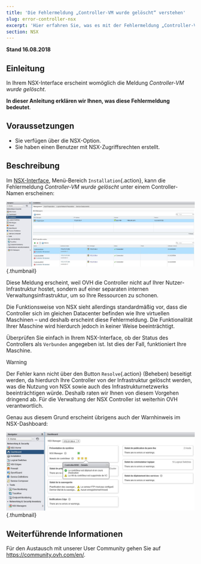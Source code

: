```yaml
---
title: 'Die Fehlermeldung „Controller-VM wurde gelöscht“ verstehen'
slug: error-controller-nsx
excerpt: 'Hier erfahren Sie, was es mit der Fehlermeldung „Controller-VM wurde gelöscht“ auf sich hat.'
section: NSX
---
```


**Stand 16.08.2018**

## Einleitung

In Ihrem NSX-Interface erscheint womöglich die Meldung *Controller-VM wurde gelöscht*.

**In dieser Anleitung erklären wir Ihnen, was diese Fehlermeldung bedeutet**.


## Voraussetzungen

- Sie verfügen über die NSX-Option.
- Sie haben einen Benutzer mit NSX-Zugriffsrechten erstellt.


## Beschreibung

Im [NSX-Interface](https://docs.ovh.com/gb/en/private-cloud/accessing-NSX-interface/), Menü-Bereich `Installation`{.action}, kann die Fehlermeldung *Controller-VM wurde gelöscht* unter einem Controller-Namen erscheinen:

![Fehler Controller-VM wurde gelöscht](images/controllervmdeleted.JPG){.thumbnail}


Diese Meldung erscheint, weil OVH die Controller nicht auf Ihrer Nutzer-Infrastruktur hostet, sondern auf einer separaten internen Verwaltungsinfrastruktur, um so Ihre Ressourcen zu schonen.

Die Funktionsweise von NSX sieht allerdings standardmäßig vor, dass die Controller sich im gleichen Datacenter befinden wie Ihre virtuellen Maschinen – und deshalb erscheint diese Fehlermeldung. Die Funktionalität Ihrer Maschine wird hierdurch jedoch in keiner Weise beeinträchtigt.

Überprüfen Sie einfach in Ihrem NSX-Interface, ob der Status des Controllers als `Verbunden` angegeben ist. Ist dies der Fall, funktioniert Ihre Maschine.


> [!warning]
>
> Der Fehler kann nicht über den Button `Resolve`{.action} (Beheben) beseitigt werden, da hierdurch Ihre Controller von der Infrastruktur gelöscht werden, was die Nutzung von NSX sowie auch des Infrastrukturnetzwerks beeinträchtigen würde. Deshalb raten wir Ihnen von diesem Vorgehen dringend ab. Für die Verwaltung der NSX Controller ist weiterhin OVH verantwortlich.
> 

Genau aus diesem Grund erscheint übrigens auch der Warnhinweis im NSX-Dashboard:

![Warnung im NSX-Interface](images/controllervmdeleted2.JPG){.thumbnail}


## Weiterführende Informationen

Für den Austausch mit unserer User Community gehen Sie auf <https://community.ovh.com/en/>.